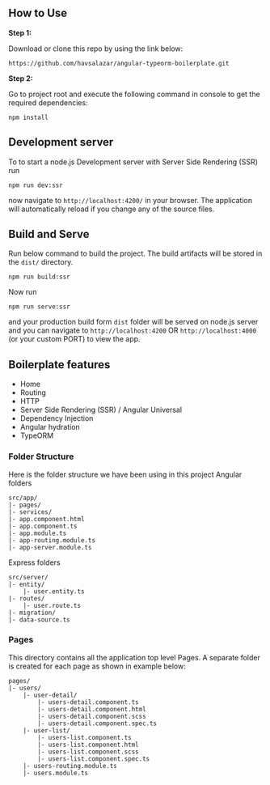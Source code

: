 ## How to Use

**Step 1:**

Download or clone this repo by using the link below:

```
https://github.com/havsalazar/angular-typeorm-boilerplate.git
```

**Step 2:**

Go to project root and execute the following command in console to get the required dependencies:

```
npm install
```

## Development server

To to start a node.js Development server with Server Side Rendering (SSR) run

```
npm run dev:ssr
```

now navigate to `http://localhost:4200/` in your browser. The application will automatically reload if you change any of the source files.

## Build and Serve

Run below command to build the project. The build artifacts will be stored in the `dist/` directory.

```
npm run build:ssr
```

Now run

```
npm run serve:ssr
```

and your production build form `dist` folder will be served on node.js server and you can navigate to `http://localhost:4200` OR `http://localhost:4000` (or your custom PORT) to view the app.

## Boilerplate features

* Home
* Routing
* HTTP
* Server Side Rendering (SSR) / Angular Universal
* Dependency Injection
* Angular hydration
* TypeORM


### Folder Structure

Here is the folder structure we have been using in this project
Angular folders
```
src/app/
|- pages/
|- services/
|- app.component.html
|- app.component.ts
|- app.module.ts
|- app-routing.module.ts
|- app-server.module.ts
```

Express folders
```
src/server/
|- entity/
    |- user.entity.ts
|- routes/
    |- user.route.ts
|- migration/
|- data-source.ts
```

### Pages

This directory contains all the application top level Pages. A separate folder is created for each page as shown in example below:

```
pages/
|- users/
    |- user-detail/
        |- users-detail.component.ts
        |- users-detail.component.html
        |- users-detail.component.scss
        |- users-detail.component.spec.ts
    |- user-list/ 
        |- users-list.component.ts
        |- users-list.component.html
        |- users-list.component.scss
        |- users-list.component.spec.ts
    |- users-routing.module.ts
    |- users.module.ts

``` 